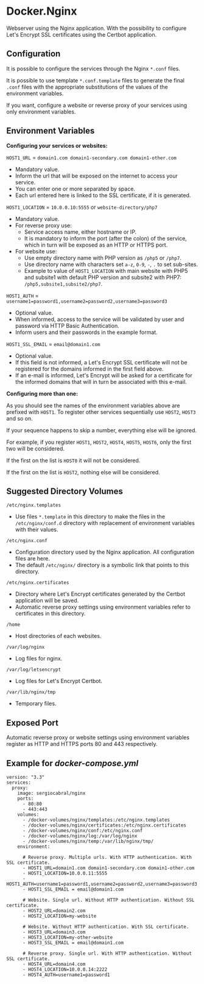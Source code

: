# Docker.Nginx

Webserver using the Nginx application. With the possibility to configure Let's Encrypt SSL certificates using the Certbot application.

## Configuration

It is possible to configure the services through the Nginx `*.conf` files.

It is possible to use template `*.conf.template` files to generate the final `.conf` files with the appropriate substitutions of the values of the environment variables.

If you want, configure a website or reverse proxy of your services using only environment variables.

## Environment Variables

**Configuring your services or websites:**

`HOST1_URL` = `domain1.com domain1-secondary.com domain1-other.com`

- Mandatory value.
- Inform the url that will be exposed on the internet to access your service.
- You can enter one or more separated by space.
- Each url entered here is linked to the SSL certificate, if it is generated.

`HOST1_LOCATION` = `10.0.0.10:5555` or `website-directory/php7`

- Mandatory value.
- For reverse proxy use:
  - Service access name, either hostname or IP.
  - It is mandatory to inform the port (after the colon) of the service, which in turn will be exposed as an HTTP or HTTPS port.
- For website use:
  - Use empty directory name with PHP version as `/php5` or `/php7`.
  - Use directory name with characters set `a-z`, `0-9`, `-`, `.` to set sub-sites.
  - Example to value of `HOST1_LOCATION` with main website with PHP5 and subsite1 with default PHP version and subsite2 with PHP7: `/php5,subsite1,subsite2/php7`.

`HOST1_AUTH` = `username1=password1,username2=password2,username3=password3`

- Optional value.
- When informed, access to the service will be validated by user and password via HTTP Basic Authentication.
- Inform users and their passwords in the example format.

`HOST1_SSL_EMAIL` = `email@domain1.com`

- Optional value.
- If this field is not informed, a Let's Encrypt SSL certificate will not be registered for the domains informed in the first field above.
- If an e-mail is informed, Let's Encrypt will be asked for a certificate for the informed domains that will in turn be associated with this e-mail.

**Configuring more than one:**

As you should see the names of the environment variables above are prefixed with `HOST1`. To register other services sequentially use `HOST2`, `HOST3` and so on.

If your sequence happens to skip a number, everything else will be ignored.

For example, if you register `HOST1`, `HOST2`, `HOST4`, `HOST5`, `HOST6`, only the first two will be considered.

If the first on the list is `HOST0` it will not be considered.

If the first on the list is `HOST2`, nothing else will be considered.

## Suggested Directory Volumes

`/etc/nginx.templates`

- Use files `*.template` in this directory to make the files in the `/etc/nginx/conf.d` directory with replacement of environment variables with their values.

`/etc/nginx.conf`

- Configuration directory used by the Nginx application. All configuration files are here.
- The default `/etc/nginx/` directory is a symbolic link that points to this directory.

`/etc/nginx.certificates`

- Directory where Let's Encrypt certificates generated by the Certbot application will be saved.
- Automatic reverse proxy settings using environment variables refer to certificates in this directory.

`/home`

- Host directories of each websites.

`/var/log/nginx`

- Log files for nginx.

`/var/log/letsencrypt`

- Log files for Let's Encrypt Certbot.

`/var/lib/nginx/tmp`

- Temporary files.

## Exposed Port

Automatic reverse proxy or website settings using environment variables register as HTTP and HTTPS ports 80 and 443 respectively.

## Example for *docker-compose.yml*

```
version: "3.3"
services:
  proxy:
    image: sergiocabral/nginx
    ports:
      - 80:80
      - 443:443
    volumes:
      - /docker-volumes/nginx/templates:/etc/nginx.templates
      - /docker-volumes/nginx/certificates:/etc/nginx.certificates
      - /docker-volumes/nginx/conf:/etc/nginx.conf
      - /docker-volumes/nginx/log:/var/log/nginx
      - /docker-volumes/nginx/temp:/var/lib/nginx/tmp/
    environment:

      # Reverse proxy. Multiple urls. With HTTP authentication. With SSL certificate.
      - HOST1_URL=domain1.com domain1-secondary.com domain1-other.com
      - HOST1_LOCATION=10.0.0.11:5555
      - HOST1_AUTH=username1=password1,username2=password2,username3=password3
      - HOST1_SSL_EMAIL = email@domain1.com

      # Website. Single url. Without HTTP authentication. Without SSL certificate.
      - HOST2_URL=domain2.com
      - HOST2_LOCATION=my-website

      # Website. Without HTTP authentication. With SSL certificate.
      - HOST3_URL=domain3.com
      - HOST3_LOCATION=my-other-website
      - HOST3_SSL_EMAIL = email@domain1.com

      # Reverse proxy. Single url. With HTTP authentication. Without SSL certificate.
      - HOST4_URL=domain4.com
      - HOST4_LOCATION=10.0.0.14:2222
      - HOST4_AUTH=username1=password1
```
